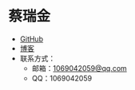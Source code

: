 # 蔡瑞金

- [GitHub](https://github.com/1069042059)
- [博客](https://www.cnblogs.com/1069042059crj/)
- 联系方式：
    - 邮箱：1069042059@qq.com
    - QQ：1069042059